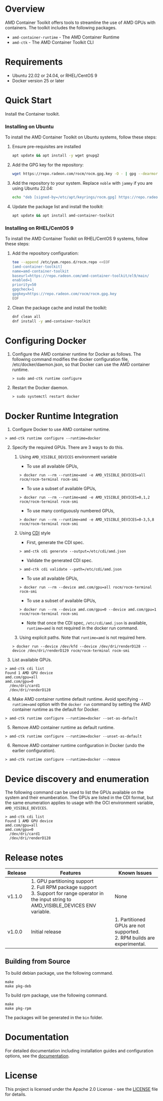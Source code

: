 # Overview
AMD Container Toolkit offers tools to streamline the use of AMD GPUs with containers. The toolkit includes the following packages.
- ```amd-container-runtime``` - The AMD Container Runtime
-  ```amd-ctk``` - The AMD Container Toolkit CLI

# Requirements
- Ubuntu 22.02 or 24.04, or RHEL/CentOS 9
- Docker version 25 or later

# Quick Start
Install the Container toolkit.

### Installing on Ubuntu
To install the AMD Container Toolkit on Ubuntu systems, follow these steps:

1. Ensure pre-requisites are installed
   ```bash
   apt update && apt install -y wget gnupg2
   ```

2. Add the GPG key for the repository:
   ```bash
   wget https://repo.radeon.com/rocm/rocm.gpg.key -O - | gpg --dearmor | tee /etc/apt/keyrings/rocm.gpg > /dev/null
   ```

3. Add the repository to your system. Replace `noble` with `jammy` if you are using Ubuntu 22.04:
   ```bash
   echo "deb [signed-by=/etc/apt/keyrings/rocm.gpg] https://repo.radeon.com/amd-container-toolkit/apt/ noble main" > /etc/apt/sources.list.d/amd-container-toolkit.list
   ```

4. Update the package list and install the toolkit:
   ```bash
   apt update && apt install amd-container-toolkit
   ```

### Installing on RHEL/CentOS 9
To install the AMD Container Toolkit on RHEL/CentOS 9 systems, follow these steps:

1. Add the repository configuration:
   ```bash
   tee --append /etc/yum.repos.d/rocm.repo <<EOF
   [amd-container-toolkit]
   name=amd-container-toolkit
   baseurl=https://repo.radeon.com/amd-container-toolkit/el9/main/
   enabled=1
   priority=50
   gpgcheck=1
   gpgkey=https://repo.radeon.com/rocm/rocm.gpg.key
   EOF
   ```

2. Clean the package cache and install the toolkit:
   ```bash
   dnf clean all
   dnf install -y amd-container-toolkit
   ```

# Configuring Docker

1. Configure the AMD container runtime for Docker as follows. The following command modifies the docker configuration file, /etc/docker/daemon.json, so that Docker can use the AMD container runtime.

     ```text
     > sudo amd-ctk runtime configure
     ```

2. Restart the Docker daemon.

     ``` text
     > sudo systemctl restart docker
     ```

# Docker Runtime Integration
1. Configure Docker to use AMD container runtime.

``` text
> amd-ctk runtime configure --runtime=docker
```
2. Specify the required GPUs. There are 3 ways to do this.

     1. Using ```AMD_VISIBLE_DEVICES``` environment variable

          - To use all available GPUs,

          ```text
          > docker run --rm --runtime=amd -e AMD_VISIBLE_DEVICES=all rocm/rocm-terminal rocm-smi
          ```

          - To use a subset of available GPUs,

          ```text
          > docker run --rm --runtime=amd -e AMD_VISIBLE_DEVICES=0,1,2 rocm/rocm-terminal rocm-smi
          ```

          - To use many contiguously numbered GPUs,

          ```text
          > docker run --rm --runtime=amd -e AMD_VISIBLE_DEVICES=0-3,5,8 rocm/rocm-terminal rocm-smi
          ```

     2. Using [CDI](https://github.com/cncf-tags/container-device-interface) style

          - First, generate the CDI spec.

          ```text
          > amd-ctk cdi generate --output=/etc/cdi/amd.json
          ```

          - Validate the generated CDI spec.

          ```text
          > amd-ctk cdi validate --path=/etc/cdi/amd.json
          ```

          - To use all available GPUs,

          ```text
          > docker run --rm --device amd.com/gpu=all rocm/rocm-terminal rocm-smi
          ```

          - To use a subset of available GPUs,

          ```text
          > docker run --rm --device amd.com/gpu=0 --device amd.com/gpu=1 rocm/rocm-terminal rocm-smi
          ```
          - Note that once the CDI spec, ```/etc/cdi/amd.json``` is available, ```runtime=amd``` is not required in the docker run command.

     3. Using explicit paths. Note that ```runtime=amd``` is not required here.

     ```text
     > docker run --device /dev/kfd --device /dev/dri/renderD128 --device /dev/dri/renderD129 rocm/rocm-terminal rocm-smi
     ```

3. List available GPUs.

```text
> amd-ctk cdi list
Found 1 AMD GPU device
amd.com/gpu=all
amd.com/gpu=0
  /dev/dri/card1
  /dev/dri/renderD128
```

4. Make AMD container runtime default runtime. Avoid specifying ```--runtime=amd``` option with the ```docker run``` command by setting the AMD container runtime as the default for Docker.

```text
> amd-ctk runtime configure --runtime=docker --set-as-default
```

5. Remove AMD container runtime as default runtime.

```text
> amd-ctk runtime configure --runtime=docker --unset-as-default
```

6. Remove AMD container runtime configuration in Docker (undo the earlier configuration).

``` text
> amd-ctk runtime configure --runtime=docker --remove
```

# Device discovery and enumeration

The following command can be used to list the GPUs available on the system and their enumberation. The GPUs are listed in the CDI format, but the same enumeration applies to usage with the OCI environment variable, ```AMD_VISIBLE_DEVICES```.

```text
> amd-ctk cdi list
Found 1 AMD GPU device
amd.com/gpu=all
amd.com/gpu=0
  /dev/dri/card1
  /dev/dri/renderD128
```

# Release notes
| Release  | Features                                                                     | Known Issues                                                                 |
|----------|------------------------------------------------------------------------------|------------------------------------------------------------------------------|
| v1.1.0   | 1. GPU partitioning support<br>2. Full RPM package support<br>3. Support for range operator in the input string to AMD_VISIBLE_DEVICES ENV variable. | None                                                                         |
| v1.0.0   | Initial release                                                             | 1. Partitioned GPUs are not supported.<br>2. RPM builds are experimental.   |
 
## Building from Source
To build debian package, use the following command.

```text
make
make pkg-deb
```

To build rpm package, use the following command.

```text
make
make pkg-rpm
```

The packages will be generated in the ```bin``` folder.

# Documentation
For detailed documentation including installation guides and configuration options, see the [documentation](https://instinct.docs.amd.com/projects/container-toolkit/en/latest).

# License
This project is licensed under the Apache 2.0 License - see the [LICENSE](https://github.com/ROCm/container-toolkit/blob/main/LICENSE) file for details.


